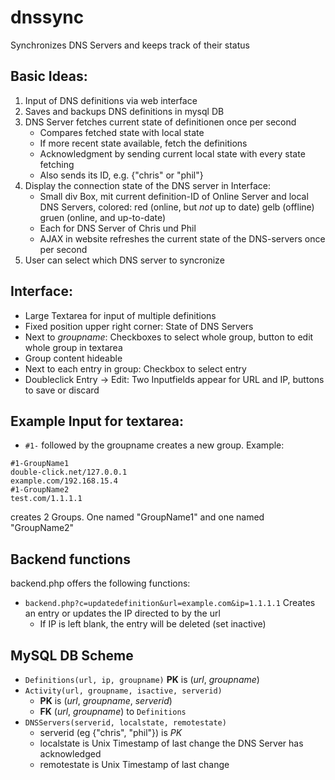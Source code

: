 # dnssync
Synchronizes DNS Servers and keeps track of their status

## Basic Ideas:
1. Input of DNS definitions via web interface
2. Saves and backups DNS definitions in mysql DB
3. DNS Server fetches current state of definitionen once per second
	* Compares fetched state with local state
	* If more recent state available, fetch the definitions
  	* Acknowledgment by sending current local state with every state fetching
	* Also sends its ID, e.g. {"chris" or "phil"}
4. Display the connection state of the DNS server in Interface:
	* Small div Box, mit current definition-ID of Online Server and local DNS Servers, colored: 
		red (online, but *not* up to date)
		gelb (offline)
		gruen (online, and up-to-date)
	* Each for DNS Server of Chris und Phil
	* AJAX in website refreshes the current state of the DNS-servers once per second
5. User can select which DNS server to syncronize


## Interface: 
* Large Textarea for input of multiple definitions
* Fixed position upper right corner: State of DNS Servers
* Next to _groupname_: Checkboxes to select whole group, button to edit whole group in textarea
* Group content hideable
* Next to each entry in group: Checkbox to select entry
* Doubleclick Entry -> Edit: Two Inputfields appear for URL and IP, buttons to save or discard


## Example Input for textarea:

* `#1-` followed by the groupname creates a new group. 
Example:
```
#1-GroupName1
double-click.net/127.0.0.1
example.com/192.168.15.4
#1-GroupName2
test.com/1.1.1.1
```
creates 2 Groups. One named "GroupName1" and one named "GroupName2"


## Backend functions
backend.php offers the following functions:
* `backend.php?c=updatedefinition&url=example.com&ip=1.1.1.1` Creates an entry or updates the IP directed to by the url
	* If IP is left blank, the entry will be deleted (set inactive)
	
	
## MySQL DB Scheme
* `Definitions(url, ip, groupname)` **PK** is (_url_, _groupname_)
* `Activity(url, groupname, isactive, serverid)` 
	* **PK** is (_url_, _groupname_, _serverid_) 
	* **FK** (_url_, _groupname_) to `Definitions`
* `DNSServers(serverid, localstate, remotestate)` 
	* serverid (eg {"chris", "phil"}) is *PK*
	* localstate is Unix Timestamp of last change the DNS Server has acknowledged
	* remotestate is Unix Timestamp of last change
